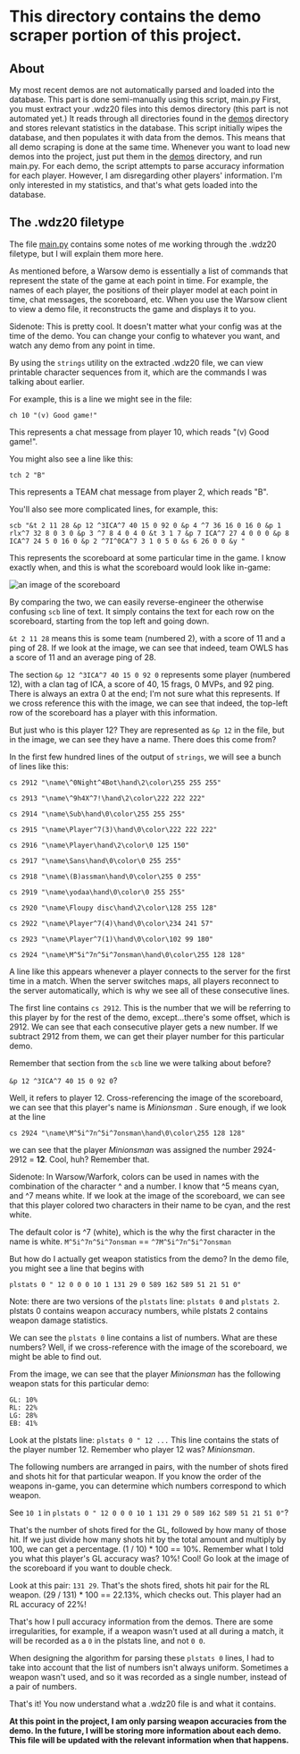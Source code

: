 # This directory contains the demo scraper portion of this project.

## About
My most recent demos are not automatically parsed and loaded into the database.
This part is done semi-manually using this script, main.py
First, you must extract your .wdz20 files into this demos directory (this part is not automated yet.)
It reads through all directories found in the [demos](./demos) directory and stores relevant statistics in the database.
This script initially wipes the database, and then populates it with data from the demos. This means that all demo scraping is done at the same time.
Whenever you want to load new demos into the project, just put them in the [demos](./demos) directory, and run main.py.
For each demo, the script attempts to parse accuracy information for each player.
However, I am disregarding other players' information. I'm only interested in my statistics, and that's what gets loaded into the database.

## The .wdz20 filetype

The file [main.py](./main.py) contains some notes of me working through the .wdz20 filetype, but I will explain them more here.

As mentioned before, a Warsow demo is essentially a list of commands that represent the state of the game at each point in time. For example, the names of each player, the positions of their player model at each point in time, chat messages, the scoreboard, etc. When you use the Warsow client to view a demo file, it reconstructs the game and displays it to you.

Sidenote: This is pretty cool. It doesn't matter what your config was at the time of the demo. You can change your config to whatever you want, and watch any demo from any point in time.

By using the `strings` utility on the extracted .wdz20 file, we can view printable character sequences from it, which are the commands I was talking about earlier.

For example, this is a line we might see in the file:

`ch 10 "(v) Good game!"`

This represents a chat message from player 10, which reads "(v) Good game!".

You might also see a line like this:

`tch 2 "B"`

This represents a TEAM chat message from player 2, which reads "B".

You'll also see more complicated lines, for example, this:

`scb "&t 2 11 28 &p 12 ^3ICA^7 40 15 0 92 0 &p 4 ^7 36 16 0 16 0 &p 1 rlx^7 32 8 0 3 0 &p 3 ^7 8 4 0 4 0 &t 3 1 7 &p 7 ICA^7 27 4 0 0 0 &p 8 ICA^7 24 5 0 16 0 &p 2 ^7I^0CA^7 3 1 0 5 0 &s 6 26 0 0 &y "`

This represents the scoreboard at some particular time in the game. I know exactly when, and this is what the scoreboard would look like in-game: 

![an image of the scoreboard](http://i.imgur.com/a/YtsDgeP.jpg)

By comparing the two, we can easily reverse-engineer the otherwise confusing `scb` line of text. It simply contains the text for each row on the scoreboard, starting from the top left and going down. 

`&t 2 11 28` means this is some team (numbered 2), with a score of 11 and a ping of 28. If we look at the image, we can see that indeed, team OWLS has a score of 11 and an average ping of 28.

The section `&p 12 ^3ICA^7 40 15 0 92 0` represents some player (numbered 12), with a clan tag of ICA, a score of 40, 15 frags, 0 MVPs, and 92 ping. There is always an extra 0 at the end; I'm not sure what this represents. If we cross reference this with the image, we can see that indeed, the top-left row of the scoreboard has a player with this information.

But just who is this player 12? They are represented as `&p 12` in the file, but in the image, we can see they have a name. There does this come from?

In the first few hundred lines of the output of `strings`, we will see a bunch of lines like this:

```
cs 2912 "\name\^0Night^4Bot\hand\2\color\255 255 255"

cs 2913 "\name\^9h4X^7!\hand\2\color\222 222 222"

cs 2914 "\name\Sub\hand\0\color\255 255 255"

cs 2915 "\name\Player^7(3)\hand\0\color\222 222 222"

cs 2916 "\name\Player\hand\2\color\0 125 150"

cs 2917 "\name\Sans\hand\0\color\0 255 255"

cs 2918 "\name\(B)assman\hand\0\color\255 0 255"

cs 2919 "\name\yodaa\hand\0\color\0 255 255"

cs 2920 "\name\Floupy disc\hand\2\color\128 255 128"

cs 2922 "\name\Player^7(4)\hand\0\color\234 241 57"

cs 2923 "\name\Player^7(1)\hand\0\color\102 99 180"

cs 2924 "\name\M^5i^7n^5i^7onsman\hand\0\color\255 128 128"
```

A line like this appears whenever a player connects to the server for the first time in a match. When the server switches maps, all players reconnect to the server automatically, which is why we see all of these consecutive lines.

The first line contains `cs 2912`. This is the number that we will be referring to this player by for the rest of the demo, except...there's some offset, which is 2912. We can see that each consecutive player gets a new number. If we subtract 2912 from them, we can get their player number for this particular demo. 

Remember that section from the `scb` line we were talking about before? 

`&p 12 ^3ICA^7 40 15 0 92 0`? 

Well, it refers to player 12. Cross-referencing the image of the scoreboard, we can see that this player's name is *Minionsman* . Sure enough, if we look at the line

`cs 2924 "\name\M^5i^7n^5i^7onsman\hand\0\color\255 128 128"`

we can see that the player *Minionsman* was assigned the number 2924-2912 = **12**. Cool, huh? Remember that.

Sidenote: In Warsow/Warfork, colors can be used in names with the combination of the character ^ and a number. I know that ^5 means cyan, and ^7 means white. If we look at the image of the scoreboard, we can see that this player colored two characters in their name to be cyan, and the rest white. 

The default color is ^7 (white), which is the why the first character in the name is white.
`M^5i^7n^5i^7onsman` == `^7M^5i^7n^5i^7onsman`

But how do I actually get weapon statistics from the demo?
In the demo file, you might see a line that begins with

`plstats 0 " 12 0 0 0 10 1 131 29 0 589 162 589 51 21 51 0"`


Note: there are two versions of the `plstats` line: `plstats 0` and `plstats 2`. plstats 0 contains weapon accuracy numbers, while plstats 2 contains weapon damage statistics.

We can see the `plstats 0` line contains a list of numbers. What are these numbers? Well, if we cross-reference with the image of the scoreboard, we might be able to find out.

From the image, we can see that the player *Minionsman* has the following weapon stats for this particular demo:
```
GL: 10%
RL: 22%
LG: 28%
EB: 41%
```

Look at the plstats line: `plstats 0 " 12 ...`
This line contains the stats of the player number 12. Remember who player 12 was? *Minionsman*.

The following numbers are arranged in pairs, with the number of shots fired and shots hit for that particular weapon. If you know the order of the weapons in-game, you can determine which numbers correspond to which weapon. 

See `10 1` in `plstats 0 " 12 0 0 0 10 1 131 29 0 589 162 589 51 21 51 0"`?

That's the number of shots fired for the GL, followed by how many of those hit. If we just divide how many shots hit by the total amount and multiply by 100, we can get a percentage.
(1 / 10) * 100 == 10%. Remember what I told you what this player's GL accuracy was? 10%! Cool! Go look at the image of the scoreboard if you want to double check.

Look at this pair: `131 29`. That's the shots fired, shots hit pair for the RL weapon. (29 / 131) * 100 == 22.13%, which checks out. This player had an RL accuracy of 22%!

That's how I pull accuracy information from the demos. There are some irregularities, for example, if a weapon wasn't used at all during a match, it will be recorded as a `0` in the plstats line, and not `0 0`. 

When designing the algorithm for parsing these `plstats 0` lines, I had to take into account that the list of numbers isn't always uniform. Sometimes a weapon wasn't used, and so it was recorded as a single number, instead of a pair of numbers. 

That's it! You now understand what a .wdz20 file is and what it contains.

**At this point in the project, I am only parsing weapon accuracies from the demo. In the future, I will be storing more information about each demo. This file will be updated with the relevant information when that happens.**
